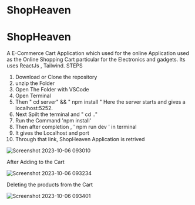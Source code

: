 # ShopHeaven

# ShopHeaven
A E-Commerce Cart Application which used for the online Application used as the Online Shopping Cart particular for the Electronics and gadgets. Its uses ReactJs , Tailwind. 
STEPS
1. Download or Clone the repository
2. unzip the Folder
3. Open The Folder with VSCode
4. Open Terminal
5. Then " cd server" && " npm install " Here the server starts and gives a localhost:5252.
6. Next Spilt the terminal and " cd .." 
7. Run the Command 'npm install'
8. Then after completion , ' npm run dev ' in terminal
9. It gives the Localhost and port
10. Through that link, ShopHeaven Application is retrived

![Screenshot 2023-10-06 093010](https://github.com/subi03/ShopHeaven/assets/96659807/0979a1ca-c3de-4ca0-b39c-7f01936b3ea1)


After Adding to the Cart 

![Screenshot 2023-10-06 093234](https://github.com/subi03/ShopHeaven/assets/96659807/0b38987c-5e5e-4159-bf5e-2a28327b01c0)


Deleting the products from the Cart

![Screenshot 2023-10-06 093401](https://github.com/subi03/ShopHeaven/assets/96659807/47a43cb0-acad-4a07-a8b0-2cdc1a26cb99)
